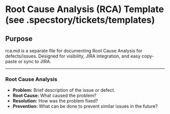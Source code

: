 # Root Cause Analysis (RCA) Template (see .specstory/tickets/templates)

## Purpose
rca.md is a separate file for documenting Root Cause Analysis for defects/issues. Designed for visibility, JIRA integration, and easy copy-paste or sync to JIRA.

---

### Root Cause Analysis
- **Problem:** Brief description of the issue or defect.
- **Root Cause:** What caused the problem?
- **Resolution:** How was the problem fixed?
- **Prevention:** What can be done to prevent similar issues in the future? 